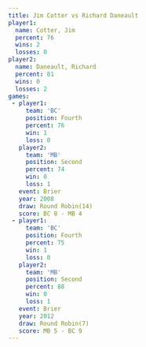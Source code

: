 ```yaml
---
title: Jim Cotter vs Richard Daneault
player1:                 
  name: Cotter, Jim      
  percent: 76            
  wins: 2                
  losses: 0              
player2:                 
  name: Daneault, Richard
  percent: 81            
  wins: 0                
  losses: 2              
games:
 - player1:          
     team: 'BC'      
     position: Fourth
     percent: 76     
     win: 1          
     loss: 0         
   player2:          
     team: 'MB'      
     position: Second
     percent: 74     
     win: 0          
     loss: 1         
   event: Brier         
   year: 2008           
   draw: Round Robin(14)
   score: BC 8 - MB 4   
 - player1:          
     team: 'BC'      
     position: Fourth
     percent: 75     
     win: 1          
     loss: 0         
   player2:          
     team: 'MB'      
     position: Second
     percent: 88     
     win: 0          
     loss: 1         
   event: Brier        
   year: 2012          
   draw: Round Robin(7)
   score: MB 5 - BC 9  
---
```


